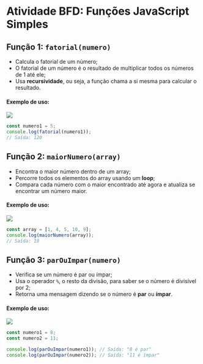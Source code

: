 # Atividade BFD: Funções JavaScript Simples

## Função 1: `fatorial(numero)`
 
- Calcula o fatorial de um número;
- O fatorial de um número é o resultado de multiplicar todos os números de 1 até ele;
- Usa **recursividade**, ou seja, a função chama a si mesma para calcular o resultado.


#### Exemplo de uso:

![](https://i.imgur.com/t7teE1G.png)
```javascript
const numero1 = 5;
console.log(fatorial(numero1)); 
// Saída: 120
```


## Função 2: `maiorNumero(array)`
 
- Encontra o maior número dentro de um array;
- Percorre todos os elementos do array usando um **loop**;
- Compara cada número com o maior encontrado até agora e atualiza se encontrar um número maior.

#### Exemplo de uso:

![](https://i.imgur.com/n5JEYz6.png)
```javascript
const array = [1, 4, 5, 10, 9];
console.log(maiorNumero(array)); 
// Saída: 10
```


## Função 3: `parOuImpar(numero)`
 
- Verifica se um número é par ou ímpar;
- Usa o operador `%`, o resto da divisão, para saber se o número é divisível por 2;
- Retorna uma mensagem dizendo se o número é **par** ou **ímpar**.

#### Exemplo de uso:

![](https://i.imgur.com/36wJBTu.png)
```javascript
const numero1 = 8;
const numero2 = 11;

console.log(parOuImpar(numero1)); // Saída: "8 é par"
console.log(parOuImpar(numero2)); // Saída: "11 é ímpar"

```

